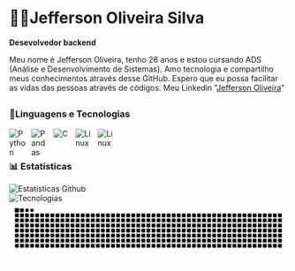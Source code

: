 # 👨‍💻Jefferson Oliveira Silva

**Desevolvedor backend**

Meu nome é Jefferson Oliveira, tenho 26 anos e estou cursando ADS (Análise e Desenvolvimento de Sistemas). Amo tecnologia e compartilho meus conhecimentos através desse GitHub. Espero que eu possa facilitar as vidas das pessoas através de códigos. Meu Linkedin "[Jefferson Oliveira](https://www.linkedin.com/in/jefferson-oliveira-433556234/)"

##
### 🤖Linguagens e Tecnologias


 <img
        align="left" 
        alt="Python"
        title="Python" 
        width="30px" 
        style="padding-right: 10px;"
             src="https://cdn.jsdelivr.net/gh/devicons/devicon@latest/icons/python/python-original.svg" 
             />

          
<img 
        align="left" 
        alt="Pandas"
        title="Pandas" 
        width="30px" 
        style="padding-right: 10px;"
            src="https://cdn.jsdelivr.net/gh/devicons/devicon@latest/icons/pandas/pandas-original.svg" />
             

<img 
        align="left" 
        alt="C"
        title="C" 
        width="30px" 
        style="padding-right: 10px;"
        src="https://cdn.jsdelivr.net/gh/devicons/devicon@latest/icons/c/c-original.svg" />

        
<img 
        align="left" 
        alt="Linux"
        title="Linux" 
        width="30px" 
        style="padding-right: 10px;"
        src="https://cdn.jsdelivr.net/gh/devicons/devicon@latest/icons/linux/linux-original.svg" />

<img 
        align="left" 
        alt="Linux"
        title="Linux" 
        width="30px" 
        style="padding-right: 10px;"
        src="https://cdn.jsdelivr.net/gh/devicons/devicon@latest/icons/githubcodespaces/githubcodespaces-original.svg" />
          

</br>
</br>

### 📊 Estatísticas


<!-- ![Anurag's GitHub stats](https://github-readme-stats.vercel.app/api?username=jeffersonestacio46&show_icons=true&theme=dark&include_all_commits=true&locale=pt-br) -->

<img 
        align="left" 
        alt="Estatisticas Github"
        title="Estatisticas Github" 
        width="400" 
        style="padding-right: 10px;"
        src="https://github-readme-stats.vercel.app/api?username=jeffersonestacio46&show_icons=true&theme=dark&include_all_commits=true&locale=pt-br" />

<img 
        align="left" 
        alt="Tecnologias"
        title="Tecnologias" 
        width="400" 
        style="padding-right: 10px;"
        src="https://github-readme-stats.vercel.app/api/top-langs/?username=jeffersonestacio46&theme=dark&layout=compact&custom_title=Tecnologias" />


<picture align="center">
  <source media="(prefers-color-scheme: dark)" srcset="https://raw.githubusercontent.com/jeffersonestacio46/jeffersonestacio46/output/github-contribution-grid-snake-dark.svg">
  <source media="(prefers-color-scheme: light)" srcset="https://raw.githubusercontent.com/jeffersonestacio46/jeffersonestacio46/output/github-contribution-grid-snake-dark.svg">
  <img align="center" alt="github contribution grid snake animation" src="https://raw.githubusercontent.com/jeffersonestacio46/jeffersonestacio46/output/github-contribution-grid-snake.svg">
</picture>

<!--
**jeffersonestacio46/jeffersonestacio46** is a ✨ _special_ ✨ repository because its `README.md` (this file) appears on your GitHub profile.

Here are some ideas to get you started:

- 🔭 I’m currently working on ...
- 🌱 I’m currently learning ...
- 👯 I’m looking to collaborate on ...
- 🤔 I’m looking for help with ...
- 💬 Ask me about ...
- 📫 How to reach me: ...
- 😄 Pronouns: ...
- ⚡ Fun fact: ...
-->
